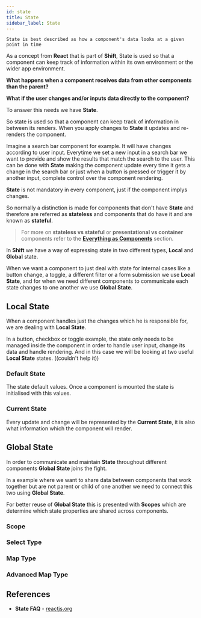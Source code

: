 ```yaml
---
id: state
title: State
sidebar_label: State
---
```

`State is best described as how a component's data looks at a given point in time`

As a concept from __React__ that is part of __Shift__, State is used so that a component can keep track of information within its own environment or the wider app environment.

__What happens when a component receives data from other components than the parent?__

__What if the user changes and/or inputs data directly to the component?__

To answer this needs we have __State__.

So state is used so that a component can keep track of information in between its renders. When you apply changes to __State__ it updates and re-renders the component. 

Imagine a search bar component for example. It will have changes according to user input. Everytime we set a new input in a search bar we want to provide and show the results that match the search to the user. This can be done with __State__ making the component update every time it gets a change in the search bar or just when a button is pressed or trigger it by another input, complete control over the component rendering.

__State__ is not mandatory in every component, just if the component implys changes.

So normally a distinction is made for components that don't have __State__ and therefore are referred as __stateless__ and components that do have it and are known as __stateful__.


>For more on __stateless vs stateful__ or __presentational vs container__ components refer to the [__Everything as Components__](everything-components.md) section.

In __Shift__ we have a way of expressing state in two different types, __Local__ and __Global__ state.

When we want a component to just deal with state for internal cases like a button change, a toggle, a different filter or a form submission we use __Local State__, and for when we need different components to communicate each state changes to one another we use __Global State__.

## Local  State
When a component handles just the changes which he is responsible for, we are dealing with __Local State__.

In a button, checkbox or toggle example, the state only needs to be managed inside the component in order to handle user input, change its data and handle rendering. And in this case we will be looking at two useful __Local State__ states. ((couldn't help it))

### Default State
The state default values. Once a component is mounted the state is initialised with this values.
### Current State
Every update and change will be represented by the __Current State__, it is also what information which the component will render.

## Global State
In order to communicate and maintain __State__ throughout different components __Global State__ joins the fight. 

In a example where we want to share data between components that work together but are not parent or child of one another we need to connect this two using __Global State__.

For better reuse of __Global State__ this is presented with __Scopes__ which are determine which state properties are shared across components.

### Scope

### Select Type
### Map Type
### Advanced Map Type

## References
* __State FAQ__ - [reactjs.org](https://reactjs.org/docs/faq-state.html)
<br><br><br>
